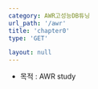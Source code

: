 ```yaml
---
category: AWR고성능DB튜닝
url_path: '/awr'
title: 'chapter0'
type: 'GET'

layout: null
---
```


- 목적 : AWR study

